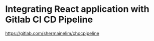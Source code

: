 # Integrating React application with Gitlab CI CD Pipeline 

https://gitlab.com/shermainelim/chocpipeline
